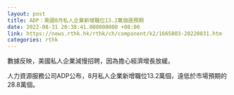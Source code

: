 ```yaml
---
layout: post
title: ADP：美國8月私人企業新增職位13.2萬個遜預期
date: 2022-08-31 20:38:41.000000000 +08:00
link: https://news.rthk.hk/rthk/ch/component/k2/1665003-20220831.htm
categories: rthk
---
```


數據反映，美國私人企業減慢招聘，因為擔心經濟增長放緩。

人力資源服務公司ADP公布，8月私人企業新增職位13.2萬個，遠低於市場預期的28.8萬個。
